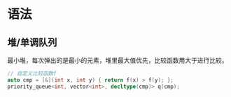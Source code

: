 # 语法

## 堆/单调队列

最小堆，每次弹出的是最小的元素，堆里最大值优先，比较函数用大于进行比较。

```cpp
// 自定义比较函数f
auto cmp = [&](int x, int y) { return f(x) > f(y); };
priority_queue<int, vector<int>, decltype(cmp)> q(cmp);
```